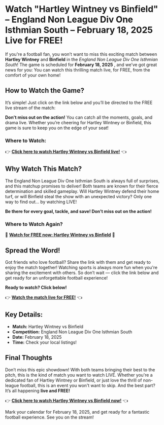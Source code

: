 # Watch "Hartley Wintney vs Binfield" – England Non League Div One Isthmian South – February 18, 2025 Live for FREE!

If you're a football fan, you won’t want to miss this exciting match between **Hartley Wintney** and **Binfield** in the _England Non League Div One Isthmian South_! The game is scheduled for **February 18, 2025** , and we’ve got great news for you: You can watch this thrilling match live, for FREE, from the comfort of your own home!

## How to Watch the Game?

It’s simple! Just click on the link below and you’ll be directed to the FREE live stream of the match:

**Don't miss out on the action!** You can catch all the moments, goals, and drama live. Whether you’re cheering for Hartley Wintney or Binfield, this game is sure to keep you on the edge of your seat!

### Where to Watch:

👉 [**Click here to watch Hartley Wintney vs Binfield live!**](https://tinyurl.com/livestreamfreeo?st=Hartley+Wintney+vs+Binfield&si=gh) 👈

## Why Watch This Match?

The England Non League Div One Isthmian South is always full of surprises, and this matchup promises to deliver! Both teams are known for their fierce determination and skilled gameplay. Will Hartley Wintney defend their home turf, or will Binfield steal the show with an unexpected victory? Only one way to find out… by watching LIVE!

**Be there for every goal, tackle, and save! Don’t miss out on the action!**

### Where to Watch Again?

🎯 [**Watch for FREE now: Hartley Wintney vs Binfield**](https://tinyurl.com/livestreamfreeo?st=Hartley+Wintney+vs+Binfield&si=gh) 🎯

## Spread the Word!

Got friends who love football? Share the link with them and get ready to enjoy the match together! Watching sports is always more fun when you're sharing the excitement with others. So don’t wait — click the link below and get ready for an unforgettable football experience!

**Ready to watch? Click below!**

👉 [**Watch the match live for FREE!**](https://tinyurl.com/livestreamfreeo?st=Hartley+Wintney+vs+Binfield&si=gh) 👈

## Key Details:

- **Match:** Hartley Wintney vs Binfield
- **Competition:** England Non League Div One Isthmian South
- **Date:** February 18, 2025
- **Time:** Check your local listings!

## Final Thoughts

Don’t miss this epic showdown! With both teams bringing their best to the pitch, this is the kind of match you want to watch LIVE. Whether you're a dedicated fan of Hartley Wintney or Binfield, or just love the thrill of non-league football, this is an event you won't want to skip. And the best part? It’s all happening **live and FREE!**

👉 [**Click here to watch Hartley Wintney vs Binfield now!**](https://tinyurl.com/livestreamfreeo?st=Hartley+Wintney+vs+Binfield&si=gh) 👈

Mark your calendar for February 18, 2025, and get ready for a fantastic football experience. See you on the stream!
